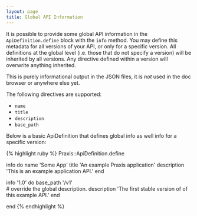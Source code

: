 ```yaml
---
layout: page
title: Global API Information
---
```


It is possible to provide some global API information in the `ApiDefinition.define` block with the `info` method. You may define this metadata for all versions of your API, or only for a specific version. All definitions at the global level (i.e. those that do not specify a version) will be inherited by all versions. Any directive defined within a version will overwrite anything inherited. 

This is purely informational output in the JSON files, it is *not* used in the doc browser or anywhere else yet.

The following directives are supported:

 * `name`
 * `title`
 * `description`
 * `base_path`

Below is a basic ApiDefinition that defines global info as well info for a specific version:

{% highlight ruby %}
Praxis::ApiDefinition.define
  
  info do
    name 'Some App'
    title 'An example Praxis application'
    description 'This is an example application API.'
  end

  info '1.0' do
    base_path '/v1'  
    # override the global description.
    description 'The first stable version of of this example API.'
  end

end
{% endhighlight %}

